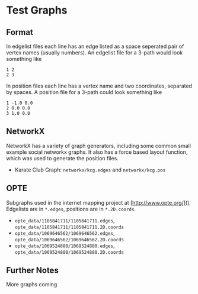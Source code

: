 # Test Graphs

## Format

In edgelist files each line has an edge listed as a space seperated pair of vertex names (usually numbers). An edgelist file for a 3-path would look something like

    1 2
    2 3

In position files each line has a vertex name and two coordinates, separated by spaces. A position file for a 3-path could look something like

    1 -1.0 0.0
    2 0.0 0.0
    3 1.0 0.0

## NetworkX

NetworkX has a variety of graph generators, including some common small example social networkx graphs. It also has a force based layout function, which was used to generate the position files.

 * Karate Club Graph: `networkx/kcg.edges` and `networkx/kcg.pos`

## OPTE

Subgraphs used in the internet mapping project at [http://www.opte.org/](). Edgelists are in `*.edges`, positions are in `*.2D.coords`. 

 * `opte_data/1105841711/1105841711.edges`, `opte_data/1105841711/1105841711.2D.coords`
 * `opte_data/1069646562/1069646562.edges`, `opte_data/1069646562/1069646562.2D.coords`
 * `opte_data/1069524880/1069524880.edges`, `opte_data/1069524880/1069524880.2D.coords`

## Further Notes

More graphs coming

